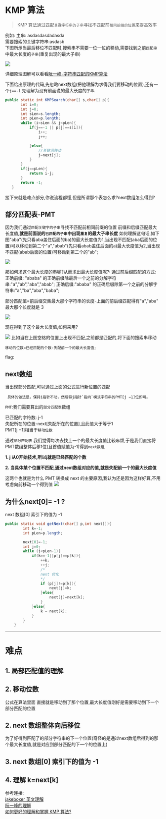 # KMP 算法
> KMP 算法通过匹配`关键字符串的子串`寻找不匹配前`相同前缀的位置`来提高效率


例如: 主串: asdasdasdadasda<br>
需要搜索的关键字符串:asdasb<br>
下图所示当最后移位不匹配时,搜索串不需要一位一位的移动,需要找到之前`匹配串`中最大长度的`子串`(重复出现的最大子串)

![](http://ww1.sinaimg.cn/large/006rAlqhly1g1onlwz9klj30bn05bq2v.jpg)

详细原理图解可以看看[阮一峰-字符串匹配的KMP算法](http://www.ruanyifeng.com/blog/2013/05/Knuth%E2%80%93Morris%E2%80%93Pratt_algorithm.html)


下面给出原理的代码,先忽略next数组(把他理解为求得我们要移动的位置),还有一个`j==-1` 先理解为没有前面说的最大长度的`子串`.
```java
public static int KMPSearch(char[] s,char[] p){
       int i=0;
       int j=0;
       int sLen=s.length;
       int pLen=p.length;
       while (i<sLen && j<pLen){
           if(j==-1 || p[j]==s[i]){
               i++;
               j++;

           }else{
               //关键词移动
               j=next[j];
           }
       }
       if(j==pLen){
           return i-j;
       }
       return -1;
   }
```

接下来就是难点部分,你说流程都懂,但是所谓那个表怎么求?next数组怎么得到?

## 部分匹配表-PMT

因为我们通过`匹配关键字的子串`寻找不匹配前相同前缀的位置
前缀和后缀匹配最大长度值,**就是前面说的`已匹配的子串`中出现`重复`的最大子串长度**
如何理解这句话,如下图"aba"(先只看aba盖住后面的ba)的最大长度值为1,当出现不匹配(aba后面的位置)可以移动到第二个"a","abab"(先只看abab盖住后面的a)最大长度值为2,当出现不匹配(abab后面的位置)可移动到第二个的"ab";

![](http://ww1.sinaimg.cn/large/006rAlqhly1g1hhd94u6yj30e504nmx3.jpg)


那如何求这个最大长度的串呢?从而求出最大长度值呢?:
通过前后缀匹配的方式:
正确前缀: "ababa" 的正确前缀除最后一个之前的分解字符串:"a","ab","aba","abab";
正确后缀:"ababa" 的正确后缀除第一个之前的分解字符串:"a","ba","aba","baba";

部分匹配值=前后缀交集最大那个字符串的长度-上面的前后缀匹配得有"a","aba" 最大那个长度就是 3

![](http://ww1.sinaimg.cn/large/006rAlqhly1g1hhb67w8jj30fr05tweh.jpg)


现在得到了这个最大长度值,如何来用?

![](http://ww1.sinaimg.cn/large/006rAlqhly1g1itap47ddj30fx03kwed.jpg)
比如当在上图空格的位置上出现不匹配,之前都是匹配的,将下面的搜索串移动

```
移动的位数=已经匹配的个数-失配前一个的最大长度值;
```
flag:
## next数组
当出现部分匹配,可以通过上面的公式进行新位置的匹配


```
 具体的做法是，保持i指针不动，然后将j指针`指向`模式字符串的PMT[j −1]位即可。
```
`PMT`:我们需要算出的`部分匹配表`数组

已匹配的字符数: j-1<br>
失配所在的位置-next[失配所在的位置],且此值大于等于1<br>
PMT[j −1]相当于`移动位数`

通过`部分匹配表` 我们觉得每次去找上一个的最大长度值比较麻烦,于是我们直接将PMT数组整体后移1位(且首值赋值为-1)得到`next数组`,

**1. j 从0开始技术,所以j就是已经匹配的个数**

**2. 当具体某个位置不匹配,通过next数组对应的值,就是失配前一个的最大长度值**

这两个也就是为什么 PMT 转换成 next 的主要原因,我认为还是因为这样好算,不用考虑向前移动一个得到值
![](http://ww1.sinaimg.cn/large/006rAlqhly1g1hiuttf8gj30gh06zglq.jpg)

## 为什么next[0]= -1 ?
 next 数组[0] 索引下的值为 -1


```java
public static void getNext(char[] p,int next[]){
        int k=-1;
        int pLen=p.length;

        next[0]=-1;
        int j=0;
        while (j<pLen-1){
            if(k==-1||p[j]==p[k]){
                ++k;
                ++j;
                /*
                next 优化
                */
                if (p[j]!=p[k]){
                    next[j]=k;
                }else{
                    next[j]=next[k];
                }
            }else{
                k = next[k];
            }
        }
    }
```



****

# 难点

## 1. 局部匹配值的理解
## 2. 移动位数
公式在算法里面 直接就是移动到了那个位置,最大长度值刚好是需要移动到下一个部分匹配的位置
## 2. next 数组整体向后移位
为了好得到匹配了的部分字符串的下一个位置(奇怪的是通过next数组后得到的那个最大长度值,就是对应到部分匹配的下一个的位置上)
## 3. next 数组[0] 索引下的值为 -1
## 4. 理解 k=next[k]


参考连接:<br>
[jakeboxer 英文理解](http://jakeboxer.com/blog/2009/12/13/the-knuth-morris-pratt-algorithm-in-my-own-words/)<br>
[阮一峰的理解](http://www.ruanyifeng.com/blog/2013/05/Knuth%E2%80%93Morris%E2%80%93Pratt_algorithm.html)<br>
[如何更好的理解和掌握 KMP 算法?](https://www.zhihu.com/question/21923021)
